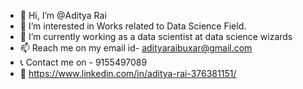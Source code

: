- 👋 Hi, I’m @Aditya Rai
- 👀 I’m interested in Works related to Data Science Field.
- 🌱 I’m currently working as a data scientist at data science wizards 
- 📫 Reach me on my email id- adityaraibuxar@gmail.com
- 📞 Contact me on - 9155497089
- 🔗 https://www.linkedin.com/in/aditya-rai-376381151/

<!---
Adityaraibuxar/Adityaraibuxar is a ✨ special ✨ repository because its `README.md` (this file) appears on your GitHub profile.
You can click the Preview link to take a look at your changes.
--->
